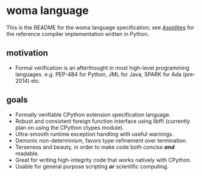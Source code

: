 # woma language
This is the README for the woma language specification; see [Aspidites](https://github.com/rjdbcm/Aspidites)
for the reference compiler implementation written in Python.

## motivation

- Formal verification is an afterthought in most high-level programming languages. e.g. PEP-484 for Python, JML for Java, SPARK for Ada (pre-2014) etc.

## goals

- Formally verifiable CPython extension specification language. 
- Robust and consistent foreign function interface using libffi (currently plan on using the CPython ctypes module).
- Ultra-smooth runtime exception handling with useful warnings.
- Demonic non-determinism, favors type-refinement over termination.
- Terseness and beauty, in order to make code both concise ___and___ readable.
- Great for writing high-integrity code that works natively with CPython.
- Usable for general purpose scripting ___or___ scientific computing.
